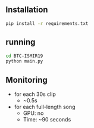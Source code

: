 ## Installation
```bash
pip install -r requirements.txt 
```

## running
```bash
cd BTC-ISMIR19
python main.py
```

## Monitoring
* for each 30s clip
    * ~0.5s
* for each full-length song
    * GPU: no
    * Time: ~90 seconds
